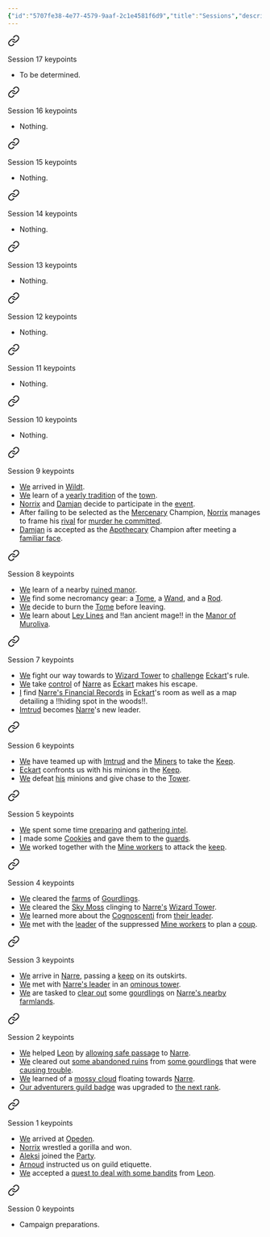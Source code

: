 ```yaml
---
{"id":"5707fe38-4e77-4579-9aaf-2c1e4581f6d9","title":"Sessions","description":"Sessions overview.","publish":true,"date_created":"Wednesday, March 20th 2024, 11:46:51 pm","date_modified":"Friday, April 26th 2024, 11:23:02 pm","editing_lock":true,"live_preview":true,"cssclasses":["mado-heading"],"path":"Tabletop/Campaigns/And A Thousand Years More/Sessions/index.md","permalink":"/tabletop/campaigns/and-a-thousand-years-more/sessions/index/","PassFrontmatter":true}
---
```



<div class="dataview-embed dataview-callout-list"><span><span class="embed-splitter"><a aria-label="Open link" href="/Tabletop/Campaigns/And-A-Thousand-Years-More/Sessions/Session 017#embedmarker" class="markdown-embed-link" ><svg class="svg-icon lucide-link" stroke-linejoin="round" stroke-linecap="round" stroke-width="2" stroke="currentColor" fill="none" viewBox="0 0 24 24" height="24" width="24" xmlns="http://www.w3.org/2000/svg"><path d="M10 13a5 5 0 0 0 7.54.54l3-3a5 5 0 0 0-7.07-7.07l-1.72 1.71"></path><path d="M14 11a5 5 0 0 0-7.54-.54l-3 3a5 5 0 0 0 7.07 7.07l1.71-1.71"></path></svg></a><span alt="Session 017 > embedmarker" src="Session 017#^embedmarker" class="internal-embed markdown-embed inline-embed is-loaded"><div class="markdown-embed-title"></div><div class="markdown-preview-view markdown-rendered show-indentation-guide"><div data-callout-metadata="" data-callout-fold="" data-callout="summary" class="callout node-insert-event" dir="auto"><div class="callout-title" dir="auto"><div class="callout-icon" dir="auto"><svg width="16" height="16"></svg></div><div class="callout-title-inner" dir="auto">Session 17 keypoints</div></div><div class="callout-content" dir="auto">
<ul dir="auto">
<li dir="auto">To be determined.</li>
</ul>
</div></div></div></span></span><span class="embed-splitter"><a aria-label="Open link" href="/Tabletop/Campaigns/And-A-Thousand-Years-More/Sessions/Session 016#embedmarker" class="markdown-embed-link" ><svg class="svg-icon lucide-link" stroke-linejoin="round" stroke-linecap="round" stroke-width="2" stroke="currentColor" fill="none" viewBox="0 0 24 24" height="24" width="24" xmlns="http://www.w3.org/2000/svg"><path d="M10 13a5 5 0 0 0 7.54.54l3-3a5 5 0 0 0-7.07-7.07l-1.72 1.71"></path><path d="M14 11a5 5 0 0 0-7.54-.54l-3 3a5 5 0 0 0 7.07 7.07l1.71-1.71"></path></svg></a><span alt="Session 016 > embedmarker" src="Session 016#^embedmarker" class="internal-embed markdown-embed inline-embed is-loaded"><div class="markdown-embed-title"></div><div class="markdown-preview-view markdown-rendered show-indentation-guide"><div data-callout-metadata="" data-callout-fold="" data-callout="summary" class="callout node-insert-event" dir="auto"><div class="callout-title" dir="auto"><div class="callout-icon" dir="auto"><svg width="16" height="16"></svg></div><div class="callout-title-inner" dir="auto">Session 16 keypoints</div></div><div class="callout-content" dir="auto">
<ul dir="auto">
<li dir="auto">Nothing.</li>
</ul>
</div></div></div></span></span><span class="embed-splitter"><a aria-label="Open link" href="/Tabletop/Campaigns/And-A-Thousand-Years-More/Sessions/Session 015#embedmarker" class="markdown-embed-link" ><svg class="svg-icon lucide-link" stroke-linejoin="round" stroke-linecap="round" stroke-width="2" stroke="currentColor" fill="none" viewBox="0 0 24 24" height="24" width="24" xmlns="http://www.w3.org/2000/svg"><path d="M10 13a5 5 0 0 0 7.54.54l3-3a5 5 0 0 0-7.07-7.07l-1.72 1.71"></path><path d="M14 11a5 5 0 0 0-7.54-.54l-3 3a5 5 0 0 0 7.07 7.07l1.71-1.71"></path></svg></a><span alt="Session 015 > embedmarker" src="Session 015#^embedmarker" class="internal-embed markdown-embed inline-embed is-loaded"><div class="markdown-embed-title"></div><div class="markdown-preview-view markdown-rendered show-indentation-guide"><div data-callout-metadata="" data-callout-fold="" data-callout="summary" class="callout node-insert-event" dir="auto"><div class="callout-title" dir="auto"><div class="callout-icon" dir="auto"><svg width="16" height="16"></svg></div><div class="callout-title-inner" dir="auto">Session 15 keypoints</div></div><div class="callout-content" dir="auto">
<ul dir="auto">
<li dir="auto">Nothing.</li>
</ul>
</div></div></div></span></span><span class="embed-splitter"><a aria-label="Open link" href="/Tabletop/Campaigns/And-A-Thousand-Years-More/Sessions/Session 014#embedmarker" class="markdown-embed-link" ><svg class="svg-icon lucide-link" stroke-linejoin="round" stroke-linecap="round" stroke-width="2" stroke="currentColor" fill="none" viewBox="0 0 24 24" height="24" width="24" xmlns="http://www.w3.org/2000/svg"><path d="M10 13a5 5 0 0 0 7.54.54l3-3a5 5 0 0 0-7.07-7.07l-1.72 1.71"></path><path d="M14 11a5 5 0 0 0-7.54-.54l-3 3a5 5 0 0 0 7.07 7.07l1.71-1.71"></path></svg></a><span alt="Session 014 > embedmarker" src="Session 014#^embedmarker" class="internal-embed markdown-embed inline-embed is-loaded"><div class="markdown-embed-title"></div><div class="markdown-preview-view markdown-rendered show-indentation-guide"><div data-callout-metadata="" data-callout-fold="" data-callout="summary" class="callout node-insert-event" dir="auto"><div class="callout-title" dir="auto"><div class="callout-icon" dir="auto"><svg width="16" height="16"></svg></div><div class="callout-title-inner" dir="auto">Session 14 keypoints</div></div><div class="callout-content" dir="auto">
<ul dir="auto">
<li dir="auto">Nothing.</li>
</ul>
</div></div></div></span></span><span class="embed-splitter"><a aria-label="Open link" href="/Tabletop/Campaigns/And-A-Thousand-Years-More/Sessions/Session 013#embedmarker" class="markdown-embed-link" ><svg class="svg-icon lucide-link" stroke-linejoin="round" stroke-linecap="round" stroke-width="2" stroke="currentColor" fill="none" viewBox="0 0 24 24" height="24" width="24" xmlns="http://www.w3.org/2000/svg"><path d="M10 13a5 5 0 0 0 7.54.54l3-3a5 5 0 0 0-7.07-7.07l-1.72 1.71"></path><path d="M14 11a5 5 0 0 0-7.54-.54l-3 3a5 5 0 0 0 7.07 7.07l1.71-1.71"></path></svg></a><span alt="Session 013 > embedmarker" src="Session 013#^embedmarker" class="internal-embed markdown-embed inline-embed is-loaded"><div class="markdown-embed-title"></div><div class="markdown-preview-view markdown-rendered show-indentation-guide"><div data-callout-metadata="" data-callout-fold="" data-callout="summary" class="callout node-insert-event" dir="auto"><div class="callout-title" dir="auto"><div class="callout-icon" dir="auto"><svg width="16" height="16"></svg></div><div class="callout-title-inner" dir="auto">Session 13 keypoints</div></div><div class="callout-content" dir="auto">
<ul dir="auto">
<li dir="auto">Nothing.</li>
</ul>
</div></div></div></span></span><span class="embed-splitter"><a aria-label="Open link" href="/Tabletop/Campaigns/And-A-Thousand-Years-More/Sessions/Session 012#embedmarker" class="markdown-embed-link" ><svg class="svg-icon lucide-link" stroke-linejoin="round" stroke-linecap="round" stroke-width="2" stroke="currentColor" fill="none" viewBox="0 0 24 24" height="24" width="24" xmlns="http://www.w3.org/2000/svg"><path d="M10 13a5 5 0 0 0 7.54.54l3-3a5 5 0 0 0-7.07-7.07l-1.72 1.71"></path><path d="M14 11a5 5 0 0 0-7.54-.54l-3 3a5 5 0 0 0 7.07 7.07l1.71-1.71"></path></svg></a><span alt="Session 012 > embedmarker" src="Session 012#^embedmarker" class="internal-embed markdown-embed inline-embed is-loaded"><div class="markdown-embed-title"></div><div class="markdown-preview-view markdown-rendered show-indentation-guide"><div data-callout-metadata="" data-callout-fold="" data-callout="summary" class="callout node-insert-event" dir="auto"><div class="callout-title" dir="auto"><div class="callout-icon" dir="auto"><svg width="16" height="16"></svg></div><div class="callout-title-inner" dir="auto">Session 12 keypoints</div></div><div class="callout-content" dir="auto">
<ul dir="auto">
<li dir="auto">Nothing.</li>
</ul>
</div></div></div></span></span><span class="embed-splitter"><a aria-label="Open link" href="/Tabletop/Campaigns/And-A-Thousand-Years-More/Sessions/Session 011#embedmarker" class="markdown-embed-link" ><svg class="svg-icon lucide-link" stroke-linejoin="round" stroke-linecap="round" stroke-width="2" stroke="currentColor" fill="none" viewBox="0 0 24 24" height="24" width="24" xmlns="http://www.w3.org/2000/svg"><path d="M10 13a5 5 0 0 0 7.54.54l3-3a5 5 0 0 0-7.07-7.07l-1.72 1.71"></path><path d="M14 11a5 5 0 0 0-7.54-.54l-3 3a5 5 0 0 0 7.07 7.07l1.71-1.71"></path></svg></a><span alt="Session 011 > embedmarker" src="Session 011#^embedmarker" class="internal-embed markdown-embed inline-embed is-loaded"><div class="markdown-embed-title"></div><div class="markdown-preview-view markdown-rendered show-indentation-guide"><div data-callout-metadata="" data-callout-fold="" data-callout="summary" class="callout node-insert-event" dir="auto"><div class="callout-title" dir="auto"><div class="callout-icon" dir="auto"><svg width="16" height="16"></svg></div><div class="callout-title-inner" dir="auto">Session 11 keypoints</div></div><div class="callout-content" dir="auto">
<ul dir="auto">
<li dir="auto">Nothing.</li>
</ul>
</div></div></div></span></span><span class="embed-splitter"><a aria-label="Open link" href="/Tabletop/Campaigns/And-A-Thousand-Years-More/Sessions/Session 010#embedmarker" class="markdown-embed-link" ><svg class="svg-icon lucide-link" stroke-linejoin="round" stroke-linecap="round" stroke-width="2" stroke="currentColor" fill="none" viewBox="0 0 24 24" height="24" width="24" xmlns="http://www.w3.org/2000/svg"><path d="M10 13a5 5 0 0 0 7.54.54l3-3a5 5 0 0 0-7.07-7.07l-1.72 1.71"></path><path d="M14 11a5 5 0 0 0-7.54-.54l-3 3a5 5 0 0 0 7.07 7.07l1.71-1.71"></path></svg></a><span alt="Session 010 > embedmarker" src="Session 010#^embedmarker" class="internal-embed markdown-embed inline-embed is-loaded"><div class="markdown-embed-title"></div><div class="markdown-preview-view markdown-rendered show-indentation-guide"><div data-callout-metadata="" data-callout-fold="" data-callout="summary" class="callout node-insert-event" dir="auto"><div class="callout-title" dir="auto"><div class="callout-icon" dir="auto"><svg width="16" height="16"></svg></div><div class="callout-title-inner" dir="auto">Session 10 keypoints</div></div><div class="callout-content" dir="auto">
<ul dir="auto">
<li dir="auto">Nothing.</li>
</ul>
</div></div></div></span></span><span class="embed-splitter"><a aria-label="Open link" href="/Tabletop/Campaigns/And-A-Thousand-Years-More/Sessions/Session 009#embedmarker" class="markdown-embed-link" ><svg class="svg-icon lucide-link" stroke-linejoin="round" stroke-linecap="round" stroke-width="2" stroke="currentColor" fill="none" viewBox="0 0 24 24" height="24" width="24" xmlns="http://www.w3.org/2000/svg"><path d="M10 13a5 5 0 0 0 7.54.54l3-3a5 5 0 0 0-7.07-7.07l-1.72 1.71"></path><path d="M14 11a5 5 0 0 0-7.54-.54l-3 3a5 5 0 0 0 7.07 7.07l1.71-1.71"></path></svg></a><span alt="Session 009 > embedmarker" src="Session 009#^embedmarker" class="internal-embed markdown-embed inline-embed is-loaded"><div class="markdown-embed-title"></div><div class="markdown-preview-view markdown-rendered show-indentation-guide"><div data-callout-metadata="" data-callout-fold="" data-callout="summary" class="callout node-insert-event" dir="auto"><div class="callout-title" dir="auto"><div class="callout-icon" dir="auto"><svg width="16" height="16"></svg></div><div class="callout-title-inner" dir="auto">Session 9 keypoints</div></div><div class="callout-content" dir="auto">
<ul dir="auto">
<li dir="auto"><a data-tooltip-position="top" aria-label="Tabletop/Campaigns/And A Thousand Years More/Faction/Misc/Party" data-href="Tabletop/Campaigns/And A Thousand Years More/Faction/Misc/Party" href="Tabletop/Campaigns/And A Thousand Years More/Faction/Misc/Party" class="internal-link" >We</a> arrived in <a data-tooltip-position="top" aria-label="Tabletop/Campaigns/And A Thousand Years More/Location/Towns and Cities/Wildt" data-href="Tabletop/Campaigns/And A Thousand Years More/Location/Towns and Cities/Wildt" href="Tabletop/Campaigns/And A Thousand Years More/Location/Towns and Cities/Wildt" class="internal-link" >Wildt</a>.</li>
<li dir="auto"><a data-tooltip-position="top" aria-label="Tabletop/Campaigns/And A Thousand Years More/Faction/Misc/Party" data-href="Tabletop/Campaigns/And A Thousand Years More/Faction/Misc/Party" href="Tabletop/Campaigns/And A Thousand Years More/Faction/Misc/Party" class="internal-link" >We</a> learn of a <a data-tooltip-position="top" aria-label="Tabletop/Campaigns/And A Thousand Years More/Location/Towns and Cities/Wildt/Wildt's Fair" data-href="Tabletop/Campaigns/And A Thousand Years More/Location/Towns and Cities/Wildt/Wildt's Fair" href="Tabletop/Campaigns/And A Thousand Years More/Location/Towns and Cities/Wildt/Wildt's Fair" class="internal-link" >yearly tradition</a> of the <a data-tooltip-position="top" aria-label="Tabletop/Campaigns/And A Thousand Years More/Location/Towns and Cities/Wildt" data-href="Tabletop/Campaigns/And A Thousand Years More/Location/Towns and Cities/Wildt" href="Tabletop/Campaigns/And A Thousand Years More/Location/Towns and Cities/Wildt" class="internal-link" >town</a>.</li>
<li dir="auto"><a data-tooltip-position="top" aria-label="Tabletop/Campaigns/And A Thousand Years More/Characters/Party/Norrix" data-href="Tabletop/Campaigns/And A Thousand Years More/Characters/Party/Norrix" href="Tabletop/Campaigns/And A Thousand Years More/Characters/Party/Norrix" class="internal-link" >Norrix</a> and <a data-tooltip-position="top" aria-label="Tabletop/Campaigns/And A Thousand Years More/Characters/Party/Damjan" data-href="Tabletop/Campaigns/And A Thousand Years More/Characters/Party/Damjan" href="Tabletop/Campaigns/And A Thousand Years More/Characters/Party/Damjan" class="internal-link" >Damjan</a> decide to participate in the <a data-tooltip-position="top" aria-label="Tabletop/Campaigns/And A Thousand Years More/Location/Towns and Cities/Wildt/Wildt's Fair" data-href="Tabletop/Campaigns/And A Thousand Years More/Location/Towns and Cities/Wildt/Wildt's Fair" href="Tabletop/Campaigns/And A Thousand Years More/Location/Towns and Cities/Wildt/Wildt's Fair" class="internal-link" >event</a>.</li>
<li dir="auto">After failing to be selected as the <a data-tooltip-position="top" aria-label="Tabletop/Campaigns/And A Thousand Years More/Faction/Wildt/Wildt Mercenary Guild" data-href="Tabletop/Campaigns/And A Thousand Years More/Faction/Wildt/Wildt Mercenary Guild" href="Tabletop/Campaigns/And A Thousand Years More/Faction/Wildt/Wildt Mercenary Guild" class="internal-link" >Mercenary</a> Champion, <a data-tooltip-position="top" aria-label="Tabletop/Campaigns/And A Thousand Years More/Characters/Party/Norrix" data-href="Tabletop/Campaigns/And A Thousand Years More/Characters/Party/Norrix" href="Tabletop/Campaigns/And A Thousand Years More/Characters/Party/Norrix" class="internal-link" >Norrix</a> manages to frame his <a data-tooltip-position="top" aria-label="Tabletop/Campaigns/And A Thousand Years More/Characters/Enemies/Anton" data-href="Tabletop/Campaigns/And A Thousand Years More/Characters/Enemies/Anton" href="Tabletop/Campaigns/And A Thousand Years More/Characters/Enemies/Anton" class="internal-link" >rival</a> for <a data-tooltip-position="top" aria-label="Tabletop/Campaigns/And A Thousand Years More/Characters/Enemies/Ulvar" data-href="Tabletop/Campaigns/And A Thousand Years More/Characters/Enemies/Ulvar" href="Tabletop/Campaigns/And A Thousand Years More/Characters/Enemies/Ulvar" class="internal-link" >murder he committed</a>.</li>
<li dir="auto"><a data-tooltip-position="top" aria-label="Tabletop/Campaigns/And A Thousand Years More/Characters/Party/Damjan" data-href="Tabletop/Campaigns/And A Thousand Years More/Characters/Party/Damjan" href="Tabletop/Campaigns/And A Thousand Years More/Characters/Party/Damjan" class="internal-link" >Damjan</a> is accepted as the <a data-tooltip-position="top" aria-label="Tabletop/Campaigns/And A Thousand Years More/Faction/Wildt/Wildt Apothecary Guild" data-href="Tabletop/Campaigns/And A Thousand Years More/Faction/Wildt/Wildt Apothecary Guild" href="Tabletop/Campaigns/And A Thousand Years More/Faction/Wildt/Wildt Apothecary Guild" class="internal-link" >Apothecary</a> Champion after meeting a <a data-tooltip-position="top" aria-label="Tabletop/Campaigns/And A Thousand Years More/Characters/Neutral/Sir Andre" data-href="Tabletop/Campaigns/And A Thousand Years More/Characters/Neutral/Sir Andre" href="Tabletop/Campaigns/And A Thousand Years More/Characters/Neutral/Sir Andre" class="internal-link" >familiar face</a>.</li>
</ul>
</div></div></div></span></span><span class="embed-splitter"><a aria-label="Open link" href="/Tabletop/Campaigns/And-A-Thousand-Years-More/Sessions/Session 008#embedmarker" class="markdown-embed-link" ><svg class="svg-icon lucide-link" stroke-linejoin="round" stroke-linecap="round" stroke-width="2" stroke="currentColor" fill="none" viewBox="0 0 24 24" height="24" width="24" xmlns="http://www.w3.org/2000/svg"><path d="M10 13a5 5 0 0 0 7.54.54l3-3a5 5 0 0 0-7.07-7.07l-1.72 1.71"></path><path d="M14 11a5 5 0 0 0-7.54-.54l-3 3a5 5 0 0 0 7.07 7.07l1.71-1.71"></path></svg></a><span alt="Session 008 > embedmarker" src="Session 008#^embedmarker" class="internal-embed markdown-embed inline-embed is-loaded"><div class="markdown-embed-title"></div><div class="markdown-preview-view markdown-rendered show-indentation-guide"><div data-callout-metadata="" data-callout-fold="" data-callout="summary" class="callout node-insert-event" dir="auto"><div class="callout-title" dir="auto"><div class="callout-icon" dir="auto"><svg width="16" height="16"></svg></div><div class="callout-title-inner" dir="auto">Session 8 keypoints</div></div><div class="callout-content" dir="auto">
<ul dir="auto">
<li dir="auto"><a data-tooltip-position="top" aria-label="Tabletop/Campaigns/And A Thousand Years More/Faction/Misc/Party" data-href="Tabletop/Campaigns/And A Thousand Years More/Faction/Misc/Party" href="Tabletop/Campaigns/And A Thousand Years More/Faction/Misc/Party" class="internal-link" >We</a> learn of a nearby <a data-tooltip-position="top" aria-label="Tabletop/Campaigns/And A Thousand Years More/Location/Towns and Cities/Wildt/Manor of Muroliva" data-href="Tabletop/Campaigns/And A Thousand Years More/Location/Towns and Cities/Wildt/Manor of Muroliva" href="Tabletop/Campaigns/And A Thousand Years More/Location/Towns and Cities/Wildt/Manor of Muroliva" class="internal-link" >ruined manor</a>.</li>
<li dir="auto"><a data-tooltip-position="top" aria-label="Tabletop/Campaigns/And A Thousand Years More/Faction/Misc/Party" data-href="Tabletop/Campaigns/And A Thousand Years More/Faction/Misc/Party" href="Tabletop/Campaigns/And A Thousand Years More/Faction/Misc/Party" class="internal-link" >We</a> find some necromancy gear: a <a data-tooltip-position="top" aria-label="Tabletop/Campaigns/And A Thousand Years More/Inventory/Misc/Black Leather Tome" data-href="Tabletop/Campaigns/And A Thousand Years More/Inventory/Misc/Black Leather Tome" href="Tabletop/Campaigns/And A Thousand Years More/Inventory/Misc/Black Leather Tome" class="internal-link" >Tome</a>, a <a data-tooltip-position="top" aria-label="Tabletop/Campaigns/And A Thousand Years More/Inventory/Equipment/Darkwood Wand" data-href="Tabletop/Campaigns/And A Thousand Years More/Inventory/Equipment/Darkwood Wand" href="Tabletop/Campaigns/And A Thousand Years More/Inventory/Equipment/Darkwood Wand" class="internal-link" >Wand</a>, and a <a data-tooltip-position="top" aria-label="Tabletop/Campaigns/And A Thousand Years More/Inventory/Equipment/Tomb Tree Rod" data-href="Tabletop/Campaigns/And A Thousand Years More/Inventory/Equipment/Tomb Tree Rod" href="Tabletop/Campaigns/And A Thousand Years More/Inventory/Equipment/Tomb Tree Rod" class="internal-link" >Rod</a>.</li>
<li dir="auto"><a data-tooltip-position="top" aria-label="Tabletop/Campaigns/And A Thousand Years More/Faction/Misc/Party" data-href="Tabletop/Campaigns/And A Thousand Years More/Faction/Misc/Party" href="Tabletop/Campaigns/And A Thousand Years More/Faction/Misc/Party" class="internal-link" >We</a> decide to burn the <a data-tooltip-position="top" aria-label="Tabletop/Campaigns/And A Thousand Years More/Inventory/Misc/Black Leather Tome" data-href="Tabletop/Campaigns/And A Thousand Years More/Inventory/Misc/Black Leather Tome" href="Tabletop/Campaigns/And A Thousand Years More/Inventory/Misc/Black Leather Tome" class="internal-link" >Tome</a> before leaving.</li>
<li dir="auto"><a data-tooltip-position="top" aria-label="Tabletop/Campaigns/And A Thousand Years More/Faction/Misc/Party" data-href="Tabletop/Campaigns/And A Thousand Years More/Faction/Misc/Party" href="Tabletop/Campaigns/And A Thousand Years More/Faction/Misc/Party" class="internal-link" >We</a> learn about <a data-tooltip-position="top" aria-label="Tabletop/Campaigns/And A Thousand Years More/Inventory/Notes/Ley Lines" data-href="Tabletop/Campaigns/And A Thousand Years More/Inventory/Notes/Ley Lines" href="Tabletop/Campaigns/And A Thousand Years More/Inventory/Notes/Ley Lines" class="internal-link" >Ley Lines</a> and !!an ancient mage!! in the <a data-tooltip-position="top" aria-label="Tabletop/Campaigns/And A Thousand Years More/Location/Towns and Cities/Wildt/Manor of Muroliva" data-href="Tabletop/Campaigns/And A Thousand Years More/Location/Towns and Cities/Wildt/Manor of Muroliva" href="Tabletop/Campaigns/And A Thousand Years More/Location/Towns and Cities/Wildt/Manor of Muroliva" class="internal-link" >Manor of Muroliva</a>.</li>
</ul>
</div></div></div></span></span><span class="embed-splitter"><a aria-label="Open link" href="/Tabletop/Campaigns/And-A-Thousand-Years-More/Sessions/Session 007#embedmarker" class="markdown-embed-link" ><svg class="svg-icon lucide-link" stroke-linejoin="round" stroke-linecap="round" stroke-width="2" stroke="currentColor" fill="none" viewBox="0 0 24 24" height="24" width="24" xmlns="http://www.w3.org/2000/svg"><path d="M10 13a5 5 0 0 0 7.54.54l3-3a5 5 0 0 0-7.07-7.07l-1.72 1.71"></path><path d="M14 11a5 5 0 0 0-7.54-.54l-3 3a5 5 0 0 0 7.07 7.07l1.71-1.71"></path></svg></a><span alt="Session 007 > embedmarker" src="Session 007#^embedmarker" class="internal-embed markdown-embed inline-embed is-loaded"><div class="markdown-embed-title"></div><div class="markdown-preview-view markdown-rendered show-indentation-guide"><div data-callout-metadata="" data-callout-fold="" data-callout="summary" class="callout node-insert-event" dir="auto"><div class="callout-title" dir="auto"><div class="callout-icon" dir="auto"><svg width="16" height="16"></svg></div><div class="callout-title-inner" dir="auto">Session 7 keypoints</div></div><div class="callout-content" dir="auto">
<ul dir="auto">
<li dir="auto"><a data-tooltip-position="top" aria-label="Tabletop/Campaigns/And A Thousand Years More/Faction/Misc/Party" data-href="Tabletop/Campaigns/And A Thousand Years More/Faction/Misc/Party" href="Tabletop/Campaigns/And A Thousand Years More/Faction/Misc/Party" class="internal-link" >We</a> fight our way towards to <a data-tooltip-position="top" aria-label="Tabletop/Campaigns/And A Thousand Years More/Location/Towns and Cities/Narre/Wizard Tower" data-href="Tabletop/Campaigns/And A Thousand Years More/Location/Towns and Cities/Narre/Wizard Tower" href="Tabletop/Campaigns/And A Thousand Years More/Location/Towns and Cities/Narre/Wizard Tower" class="internal-link" >Wizard Tower</a> to <a data-tooltip-position="top" aria-label="Tabletop/Campaigns/And A Thousand Years More/Quests/Completed/Free Narre" data-href="Tabletop/Campaigns/And A Thousand Years More/Quests/Completed/Free Narre" href="Tabletop/Campaigns/And A Thousand Years More/Quests/Completed/Free Narre" class="internal-link" >challenge</a> <a data-tooltip-position="top" aria-label="Tabletop/Campaigns/And A Thousand Years More/Characters/Enemies/Eckart" data-href="Tabletop/Campaigns/And A Thousand Years More/Characters/Enemies/Eckart" href="Tabletop/Campaigns/And A Thousand Years More/Characters/Enemies/Eckart" class="internal-link" >Eckart</a>'s rule.</li>
<li dir="auto"><a data-tooltip-position="top" aria-label="Tabletop/Campaigns/And A Thousand Years More/Faction/Misc/Party" data-href="Tabletop/Campaigns/And A Thousand Years More/Faction/Misc/Party" href="Tabletop/Campaigns/And A Thousand Years More/Faction/Misc/Party" class="internal-link" >We</a> take <a data-tooltip-position="top" aria-label="Tabletop/Campaigns/And A Thousand Years More/Quests/Completed/Free Narre" data-href="Tabletop/Campaigns/And A Thousand Years More/Quests/Completed/Free Narre" href="Tabletop/Campaigns/And A Thousand Years More/Quests/Completed/Free Narre" class="internal-link" >control</a> of <a data-tooltip-position="top" aria-label="Tabletop/Campaigns/And A Thousand Years More/Location/Towns and Cities/Narre" data-href="Tabletop/Campaigns/And A Thousand Years More/Location/Towns and Cities/Narre" href="Tabletop/Campaigns/And A Thousand Years More/Location/Towns and Cities/Narre" class="internal-link" >Narre</a> as <a data-tooltip-position="top" aria-label="Tabletop/Campaigns/And A Thousand Years More/Characters/Enemies/Eckart" data-href="Tabletop/Campaigns/And A Thousand Years More/Characters/Enemies/Eckart" href="Tabletop/Campaigns/And A Thousand Years More/Characters/Enemies/Eckart" class="internal-link" >Eckart</a> makes his escape.</li>
<li dir="auto"><a data-tooltip-position="top" aria-label="Tabletop/Campaigns/And A Thousand Years More/Characters/Party/Lux" data-href="Tabletop/Campaigns/And A Thousand Years More/Characters/Party/Lux" href="Tabletop/Campaigns/And A Thousand Years More/Characters/Party/Lux" class="internal-link" >I</a> find <a data-tooltip-position="top" aria-label="Tabletop/Campaigns/And A Thousand Years More/Inventory/Quest/Financial Records of Narre" data-href="Tabletop/Campaigns/And A Thousand Years More/Inventory/Quest/Financial Records of Narre" href="Tabletop/Campaigns/And A Thousand Years More/Inventory/Quest/Financial Records of Narre" class="internal-link" >Narre's Financial Records</a> in <a data-tooltip-position="top" aria-label="Tabletop/Campaigns/And A Thousand Years More/Characters/Enemies/Eckart" data-href="Tabletop/Campaigns/And A Thousand Years More/Characters/Enemies/Eckart" href="Tabletop/Campaigns/And A Thousand Years More/Characters/Enemies/Eckart" class="internal-link" >Eckart</a>'s room as well as a map detailing a !!hiding spot in the woods!!.</li>
<li dir="auto"><a data-tooltip-position="top" aria-label="Tabletop/Campaigns/And A Thousand Years More/Characters/Allies/Imtrud" data-href="Tabletop/Campaigns/And A Thousand Years More/Characters/Allies/Imtrud" href="Tabletop/Campaigns/And A Thousand Years More/Characters/Allies/Imtrud" class="internal-link" >Imtrud</a> becomes <a data-tooltip-position="top" aria-label="Tabletop/Campaigns/And A Thousand Years More/Location/Towns and Cities/Narre" data-href="Tabletop/Campaigns/And A Thousand Years More/Location/Towns and Cities/Narre" href="Tabletop/Campaigns/And A Thousand Years More/Location/Towns and Cities/Narre" class="internal-link" >Narre</a>'s new leader.</li>
</ul>
</div></div></div></span></span><span class="embed-splitter"><a aria-label="Open link" href="/Tabletop/Campaigns/And-A-Thousand-Years-More/Sessions/Session 006#embedmarker" class="markdown-embed-link" ><svg class="svg-icon lucide-link" stroke-linejoin="round" stroke-linecap="round" stroke-width="2" stroke="currentColor" fill="none" viewBox="0 0 24 24" height="24" width="24" xmlns="http://www.w3.org/2000/svg"><path d="M10 13a5 5 0 0 0 7.54.54l3-3a5 5 0 0 0-7.07-7.07l-1.72 1.71"></path><path d="M14 11a5 5 0 0 0-7.54-.54l-3 3a5 5 0 0 0 7.07 7.07l1.71-1.71"></path></svg></a><span alt="Session 006 > embedmarker" src="Session 006#^embedmarker" class="internal-embed markdown-embed inline-embed is-loaded"><div class="markdown-embed-title"></div><div class="markdown-preview-view markdown-rendered show-indentation-guide"><div data-callout-metadata="" data-callout-fold="" data-callout="summary" class="callout node-insert-event" dir="auto"><div class="callout-title" dir="auto"><div class="callout-icon" dir="auto"><svg width="16" height="16"></svg></div><div class="callout-title-inner" dir="auto">Session 6 keypoints</div></div><div class="callout-content" dir="auto">
<ul dir="auto">
<li dir="auto"><a data-tooltip-position="top" aria-label="Tabletop/Campaigns/And A Thousand Years More/Faction/Misc/Party" data-href="Tabletop/Campaigns/And A Thousand Years More/Faction/Misc/Party" href="Tabletop/Campaigns/And A Thousand Years More/Faction/Misc/Party" class="internal-link" >We</a> have teamed up with <a data-tooltip-position="top" aria-label="Tabletop/Campaigns/And A Thousand Years More/Characters/Allies/Imtrud" data-href="Tabletop/Campaigns/And A Thousand Years More/Characters/Allies/Imtrud" href="Tabletop/Campaigns/And A Thousand Years More/Characters/Allies/Imtrud" class="internal-link" >Imtrud</a> and the <a data-tooltip-position="top" aria-label="Tabletop/Campaigns/And A Thousand Years More/Faction/Narre/Miners of Narre" data-href="Tabletop/Campaigns/And A Thousand Years More/Faction/Narre/Miners of Narre" href="Tabletop/Campaigns/And A Thousand Years More/Faction/Narre/Miners of Narre" class="internal-link" >Miners</a> to take the <a data-tooltip-position="top" aria-label="Tabletop/Campaigns/And A Thousand Years More/Location/Towns and Cities/Narre/Narre's Keep" data-href="Tabletop/Campaigns/And A Thousand Years More/Location/Towns and Cities/Narre/Narre's Keep" href="Tabletop/Campaigns/And A Thousand Years More/Location/Towns and Cities/Narre/Narre's Keep" class="internal-link" >Keep</a>.</li>
<li dir="auto"><a data-tooltip-position="top" aria-label="Tabletop/Campaigns/And A Thousand Years More/Characters/Enemies/Eckart" data-href="Tabletop/Campaigns/And A Thousand Years More/Characters/Enemies/Eckart" href="Tabletop/Campaigns/And A Thousand Years More/Characters/Enemies/Eckart" class="internal-link" >Eckart</a> confronts us with his minions in the <a data-tooltip-position="top" aria-label="Tabletop/Campaigns/And A Thousand Years More/Location/Towns and Cities/Narre/Narre's Keep" data-href="Tabletop/Campaigns/And A Thousand Years More/Location/Towns and Cities/Narre/Narre's Keep" href="Tabletop/Campaigns/And A Thousand Years More/Location/Towns and Cities/Narre/Narre's Keep" class="internal-link" >Keep</a>.</li>
<li dir="auto"><a data-tooltip-position="top" aria-label="Tabletop/Campaigns/And A Thousand Years More/Faction/Misc/Party" data-href="Tabletop/Campaigns/And A Thousand Years More/Faction/Misc/Party" href="Tabletop/Campaigns/And A Thousand Years More/Faction/Misc/Party" class="internal-link" >We</a> defeat <a data-tooltip-position="top" aria-label="Tabletop/Campaigns/And A Thousand Years More/Characters/Enemies/Eckart" data-href="Tabletop/Campaigns/And A Thousand Years More/Characters/Enemies/Eckart" href="Tabletop/Campaigns/And A Thousand Years More/Characters/Enemies/Eckart" class="internal-link" >his</a> minions and give chase to the <a data-tooltip-position="top" aria-label="Tabletop/Campaigns/And A Thousand Years More/Location/Towns and Cities/Narre/Wizard Tower" data-href="Tabletop/Campaigns/And A Thousand Years More/Location/Towns and Cities/Narre/Wizard Tower" href="Tabletop/Campaigns/And A Thousand Years More/Location/Towns and Cities/Narre/Wizard Tower" class="internal-link" >Tower</a>.</li>
</ul>
</div></div></div></span></span><span class="embed-splitter"><a aria-label="Open link" href="/Tabletop/Campaigns/And-A-Thousand-Years-More/Sessions/Session 005#embedmarker" class="markdown-embed-link" ><svg class="svg-icon lucide-link" stroke-linejoin="round" stroke-linecap="round" stroke-width="2" stroke="currentColor" fill="none" viewBox="0 0 24 24" height="24" width="24" xmlns="http://www.w3.org/2000/svg"><path d="M10 13a5 5 0 0 0 7.54.54l3-3a5 5 0 0 0-7.07-7.07l-1.72 1.71"></path><path d="M14 11a5 5 0 0 0-7.54-.54l-3 3a5 5 0 0 0 7.07 7.07l1.71-1.71"></path></svg></a><span alt="Session 005 > embedmarker" src="Session 005#^embedmarker" class="internal-embed markdown-embed inline-embed is-loaded"><div class="markdown-embed-title"></div><div class="markdown-preview-view markdown-rendered show-indentation-guide"><div data-callout-metadata="" data-callout-fold="" data-callout="summary" class="callout node-insert-event" dir="auto"><div class="callout-title" dir="auto"><div class="callout-icon" dir="auto"><svg width="16" height="16"></svg></div><div class="callout-title-inner" dir="auto">Session 5 keypoints</div></div><div class="callout-content" dir="auto">
<ul dir="auto">
<li dir="auto"><a data-tooltip-position="top" aria-label="Tabletop/Campaigns/And A Thousand Years More/Faction/Misc/Party" data-href="Tabletop/Campaigns/And A Thousand Years More/Faction/Misc/Party" href="Tabletop/Campaigns/And A Thousand Years More/Faction/Misc/Party" class="internal-link" >We</a> spent some time <a data-tooltip-position="top" aria-label="Tabletop/Campaigns/And A Thousand Years More/Quests/Completed/Free Narre" data-href="Tabletop/Campaigns/And A Thousand Years More/Quests/Completed/Free Narre" href="Tabletop/Campaigns/And A Thousand Years More/Quests/Completed/Free Narre" class="internal-link" >preparing</a> and <a data-tooltip-position="top" aria-label="Tabletop/Campaigns/And A Thousand Years More/Location/Towns and Cities/Narre/Narre's Keep" data-href="Tabletop/Campaigns/And A Thousand Years More/Location/Towns and Cities/Narre/Narre's Keep" href="Tabletop/Campaigns/And A Thousand Years More/Location/Towns and Cities/Narre/Narre's Keep" class="internal-link" >gathering intel</a>.</li>
<li dir="auto"><a data-tooltip-position="top" aria-label="Tabletop/Campaigns/And A Thousand Years More/Characters/Party/Lux" data-href="Tabletop/Campaigns/And A Thousand Years More/Characters/Party/Lux" href="Tabletop/Campaigns/And A Thousand Years More/Characters/Party/Lux" class="internal-link" >I</a> made some <a data-tooltip-position="top" aria-label="Tabletop/Campaigns/And A Thousand Years More/Inventory/Consumable/Grandma's Cookies" data-href="Tabletop/Campaigns/And A Thousand Years More/Inventory/Consumable/Grandma's Cookies" href="Tabletop/Campaigns/And A Thousand Years More/Inventory/Consumable/Grandma's Cookies" class="internal-link" >Cookies</a> and gave them to the <a data-tooltip-position="top" aria-label="Tabletop/Campaigns/And A Thousand Years More/Faction/Narre/Keep Guards of Narre" data-href="Tabletop/Campaigns/And A Thousand Years More/Faction/Narre/Keep Guards of Narre" href="Tabletop/Campaigns/And A Thousand Years More/Faction/Narre/Keep Guards of Narre" class="internal-link" >guards</a>.</li>
<li dir="auto"><a data-tooltip-position="top" aria-label="Tabletop/Campaigns/And A Thousand Years More/Faction/Misc/Party" data-href="Tabletop/Campaigns/And A Thousand Years More/Faction/Misc/Party" href="Tabletop/Campaigns/And A Thousand Years More/Faction/Misc/Party" class="internal-link" >We</a> worked together with the <a data-tooltip-position="top" aria-label="Tabletop/Campaigns/And A Thousand Years More/Faction/Narre/Miners of Narre" data-href="Tabletop/Campaigns/And A Thousand Years More/Faction/Narre/Miners of Narre" href="Tabletop/Campaigns/And A Thousand Years More/Faction/Narre/Miners of Narre" class="internal-link" >Mine workers</a> to attack the <a data-tooltip-position="top" aria-label="Tabletop/Campaigns/And A Thousand Years More/Location/Towns and Cities/Narre/Narre's Keep" data-href="Tabletop/Campaigns/And A Thousand Years More/Location/Towns and Cities/Narre/Narre's Keep" href="Tabletop/Campaigns/And A Thousand Years More/Location/Towns and Cities/Narre/Narre's Keep" class="internal-link" >keep</a>.</li>
</ul>
</div></div></div></span></span><span class="embed-splitter"><a aria-label="Open link" href="/Tabletop/Campaigns/And-A-Thousand-Years-More/Sessions/Session 004#embedmarker" class="markdown-embed-link" ><svg class="svg-icon lucide-link" stroke-linejoin="round" stroke-linecap="round" stroke-width="2" stroke="currentColor" fill="none" viewBox="0 0 24 24" height="24" width="24" xmlns="http://www.w3.org/2000/svg"><path d="M10 13a5 5 0 0 0 7.54.54l3-3a5 5 0 0 0-7.07-7.07l-1.72 1.71"></path><path d="M14 11a5 5 0 0 0-7.54-.54l-3 3a5 5 0 0 0 7.07 7.07l1.71-1.71"></path></svg></a><span alt="Session 004 > embedmarker" src="Session 004#^embedmarker" class="internal-embed markdown-embed inline-embed is-loaded"><div class="markdown-embed-title"></div><div class="markdown-preview-view markdown-rendered show-indentation-guide"><div data-callout-metadata="" data-callout-fold="" data-callout="summary" class="callout node-insert-event" dir="auto"><div class="callout-title" dir="auto"><div class="callout-icon" dir="auto"><svg width="16" height="16"></svg></div><div class="callout-title-inner" dir="auto">Session 4 keypoints</div></div><div class="callout-content" dir="auto">
<ul dir="auto">
<li dir="auto"><a data-tooltip-position="top" aria-label="Tabletop/Campaigns/And A Thousand Years More/Faction/Misc/Party" data-href="Tabletop/Campaigns/And A Thousand Years More/Faction/Misc/Party" href="Tabletop/Campaigns/And A Thousand Years More/Faction/Misc/Party" class="internal-link" >We</a> cleared the <a data-tooltip-position="top" aria-label="Tabletop/Campaigns/And A Thousand Years More/Location/Towns and Cities/Narre/Narre's Farmfields" data-href="Tabletop/Campaigns/And A Thousand Years More/Location/Towns and Cities/Narre/Narre's Farmfields" href="Tabletop/Campaigns/And A Thousand Years More/Location/Towns and Cities/Narre/Narre's Farmfields" class="internal-link" >farms</a> of <a data-tooltip-position="top" aria-label="Tabletop/Campaigns/And A Thousand Years More/Quests/Completed/Defeat the Gourdlings" data-href="Tabletop/Campaigns/And A Thousand Years More/Quests/Completed/Defeat the Gourdlings" href="Tabletop/Campaigns/And A Thousand Years More/Quests/Completed/Defeat the Gourdlings" class="internal-link" >Gourdlings</a>.</li>
<li dir="auto"><a data-tooltip-position="top" aria-label="Tabletop/Campaigns/And A Thousand Years More/Faction/Misc/Party" data-href="Tabletop/Campaigns/And A Thousand Years More/Faction/Misc/Party" href="Tabletop/Campaigns/And A Thousand Years More/Faction/Misc/Party" class="internal-link" >We</a> cleared the <a data-tooltip-position="top" aria-label="Tabletop/Campaigns/And A Thousand Years More/Quests/Completed/Clear the Sky Moss" data-href="Tabletop/Campaigns/And A Thousand Years More/Quests/Completed/Clear the Sky Moss" href="Tabletop/Campaigns/And A Thousand Years More/Quests/Completed/Clear the Sky Moss" class="internal-link" >Sky Moss</a> clinging to <a data-tooltip-position="top" aria-label="Tabletop/Campaigns/And A Thousand Years More/Location/Towns and Cities/Narre" data-href="Tabletop/Campaigns/And A Thousand Years More/Location/Towns and Cities/Narre" href="Tabletop/Campaigns/And A Thousand Years More/Location/Towns and Cities/Narre" class="internal-link" >Narre's</a> <a data-tooltip-position="top" aria-label="Tabletop/Campaigns/And A Thousand Years More/Location/Towns and Cities/Narre/Wizard Tower" data-href="Tabletop/Campaigns/And A Thousand Years More/Location/Towns and Cities/Narre/Wizard Tower" href="Tabletop/Campaigns/And A Thousand Years More/Location/Towns and Cities/Narre/Wizard Tower" class="internal-link" >Wizard Tower</a>.</li>
<li dir="auto"><a data-tooltip-position="top" aria-label="Tabletop/Campaigns/And A Thousand Years More/Faction/Misc/Party" data-href="Tabletop/Campaigns/And A Thousand Years More/Faction/Misc/Party" href="Tabletop/Campaigns/And A Thousand Years More/Faction/Misc/Party" class="internal-link" >We</a> learned more about the <a data-tooltip-position="top" aria-label="Tabletop/Campaigns/And A Thousand Years More/Faction/Narre/Mages of Narre" data-href="Tabletop/Campaigns/And A Thousand Years More/Faction/Narre/Mages of Narre" href="Tabletop/Campaigns/And A Thousand Years More/Faction/Narre/Mages of Narre" class="internal-link" >Cognoscenti</a> from <a data-tooltip-position="top" aria-label="Tabletop/Campaigns/And A Thousand Years More/Characters/Enemies/Eckart" data-href="Tabletop/Campaigns/And A Thousand Years More/Characters/Enemies/Eckart" href="Tabletop/Campaigns/And A Thousand Years More/Characters/Enemies/Eckart" class="internal-link" >their leader</a>.</li>
<li dir="auto"><a data-tooltip-position="top" aria-label="Tabletop/Campaigns/And A Thousand Years More/Faction/Misc/Party" data-href="Tabletop/Campaigns/And A Thousand Years More/Faction/Misc/Party" href="Tabletop/Campaigns/And A Thousand Years More/Faction/Misc/Party" class="internal-link" >We</a> met with the <a data-tooltip-position="top" aria-label="Tabletop/Campaigns/And A Thousand Years More/Characters/Allies/Imtrud" data-href="Tabletop/Campaigns/And A Thousand Years More/Characters/Allies/Imtrud" href="Tabletop/Campaigns/And A Thousand Years More/Characters/Allies/Imtrud" class="internal-link" >leader</a> of the suppressed <a data-tooltip-position="top" aria-label="Tabletop/Campaigns/And A Thousand Years More/Faction/Narre/Miners of Narre" data-href="Tabletop/Campaigns/And A Thousand Years More/Faction/Narre/Miners of Narre" href="Tabletop/Campaigns/And A Thousand Years More/Faction/Narre/Miners of Narre" class="internal-link" >Mine workers</a> to plan a <a data-tooltip-position="top" aria-label="Tabletop/Campaigns/And A Thousand Years More/Quests/Completed/Free Narre" data-href="Tabletop/Campaigns/And A Thousand Years More/Quests/Completed/Free Narre" href="Tabletop/Campaigns/And A Thousand Years More/Quests/Completed/Free Narre" class="internal-link" >coup</a>.</li>
</ul>
</div></div></div></span></span><span class="embed-splitter"><a aria-label="Open link" href="/Tabletop/Campaigns/And-A-Thousand-Years-More/Sessions/Session 003#embedmarker" class="markdown-embed-link" ><svg class="svg-icon lucide-link" stroke-linejoin="round" stroke-linecap="round" stroke-width="2" stroke="currentColor" fill="none" viewBox="0 0 24 24" height="24" width="24" xmlns="http://www.w3.org/2000/svg"><path d="M10 13a5 5 0 0 0 7.54.54l3-3a5 5 0 0 0-7.07-7.07l-1.72 1.71"></path><path d="M14 11a5 5 0 0 0-7.54-.54l-3 3a5 5 0 0 0 7.07 7.07l1.71-1.71"></path></svg></a><span alt="Session 003 > embedmarker" src="Session 003#^embedmarker" class="internal-embed markdown-embed inline-embed is-loaded"><div class="markdown-embed-title"></div><div class="markdown-preview-view markdown-rendered show-indentation-guide"><div data-callout-metadata="" data-callout-fold="" data-callout="summary" class="callout node-insert-event" dir="auto"><div class="callout-title" dir="auto"><div class="callout-icon" dir="auto"><svg width="16" height="16"></svg></div><div class="callout-title-inner" dir="auto">Session 3 keypoints</div></div><div class="callout-content" dir="auto">
<ul dir="auto">
<li dir="auto"><a data-tooltip-position="top" aria-label="Tabletop/Campaigns/And A Thousand Years More/Faction/Misc/Party" data-href="Tabletop/Campaigns/And A Thousand Years More/Faction/Misc/Party" href="Tabletop/Campaigns/And A Thousand Years More/Faction/Misc/Party" class="internal-link" >We</a> arrive in <a data-tooltip-position="top" aria-label="Tabletop/Campaigns/And A Thousand Years More/Location/Towns and Cities/Narre" data-href="Tabletop/Campaigns/And A Thousand Years More/Location/Towns and Cities/Narre" href="Tabletop/Campaigns/And A Thousand Years More/Location/Towns and Cities/Narre" class="internal-link" >Narre</a>, passing a <a data-tooltip-position="top" aria-label="Tabletop/Campaigns/And A Thousand Years More/Location/Towns and Cities/Narre/Narre's Keep" data-href="Tabletop/Campaigns/And A Thousand Years More/Location/Towns and Cities/Narre/Narre's Keep" href="Tabletop/Campaigns/And A Thousand Years More/Location/Towns and Cities/Narre/Narre's Keep" class="internal-link" >keep</a> on its outskirts.</li>
<li dir="auto"><a data-tooltip-position="top" aria-label="Tabletop/Campaigns/And A Thousand Years More/Faction/Misc/Party" data-href="Tabletop/Campaigns/And A Thousand Years More/Faction/Misc/Party" href="Tabletop/Campaigns/And A Thousand Years More/Faction/Misc/Party" class="internal-link" >We</a> met with <a data-tooltip-position="top" aria-label="Tabletop/Campaigns/And A Thousand Years More/Characters/Enemies/Eckart" data-href="Tabletop/Campaigns/And A Thousand Years More/Characters/Enemies/Eckart" href="Tabletop/Campaigns/And A Thousand Years More/Characters/Enemies/Eckart" class="internal-link" >Narre's leader</a> in an <a data-tooltip-position="top" aria-label="Tabletop/Campaigns/And A Thousand Years More/Location/Towns and Cities/Narre/Wizard Tower" data-href="Tabletop/Campaigns/And A Thousand Years More/Location/Towns and Cities/Narre/Wizard Tower" href="Tabletop/Campaigns/And A Thousand Years More/Location/Towns and Cities/Narre/Wizard Tower" class="internal-link" >ominous tower</a>.</li>
<li dir="auto"><a data-tooltip-position="top" aria-label="Tabletop/Campaigns/And A Thousand Years More/Faction/Misc/Party" data-href="Tabletop/Campaigns/And A Thousand Years More/Faction/Misc/Party" href="Tabletop/Campaigns/And A Thousand Years More/Faction/Misc/Party" class="internal-link" >We</a> are tasked to <a data-tooltip-position="top" aria-label="Tabletop/Campaigns/And A Thousand Years More/Quests/Completed/Defeat the Gourdlings" data-href="Tabletop/Campaigns/And A Thousand Years More/Quests/Completed/Defeat the Gourdlings" href="Tabletop/Campaigns/And A Thousand Years More/Quests/Completed/Defeat the Gourdlings" class="internal-link" >clear out</a> some <a data-tooltip-position="top" aria-label="Tabletop/Campaigns/And A Thousand Years More/Bestiary/Plantlike/Gourdling" data-href="Tabletop/Campaigns/And A Thousand Years More/Bestiary/Plantlike/Gourdling" href="Tabletop/Campaigns/And A Thousand Years More/Bestiary/Plantlike/Gourdling" class="internal-link" >gourdlings</a> on <a data-tooltip-position="top" aria-label="Tabletop/Campaigns/And A Thousand Years More/Location/Towns and Cities/Narre/Narre's Farmfields" data-href="Tabletop/Campaigns/And A Thousand Years More/Location/Towns and Cities/Narre/Narre's Farmfields" href="Tabletop/Campaigns/And A Thousand Years More/Location/Towns and Cities/Narre/Narre's Farmfields" class="internal-link" >Narre's nearby farmlands</a>.</li>
</ul>
</div></div></div></span></span><span class="embed-splitter"><a aria-label="Open link" href="/Tabletop/Campaigns/And-A-Thousand-Years-More/Sessions/Session 002#embedmarker" class="markdown-embed-link" ><svg class="svg-icon lucide-link" stroke-linejoin="round" stroke-linecap="round" stroke-width="2" stroke="currentColor" fill="none" viewBox="0 0 24 24" height="24" width="24" xmlns="http://www.w3.org/2000/svg"><path d="M10 13a5 5 0 0 0 7.54.54l3-3a5 5 0 0 0-7.07-7.07l-1.72 1.71"></path><path d="M14 11a5 5 0 0 0-7.54-.54l-3 3a5 5 0 0 0 7.07 7.07l1.71-1.71"></path></svg></a><span alt="Session 002 > embedmarker" src="Session 002#^embedmarker" class="internal-embed markdown-embed inline-embed is-loaded"><div class="markdown-embed-title"></div><div class="markdown-preview-view markdown-rendered show-indentation-guide"><div data-callout-metadata="" data-callout-fold="" data-callout="summary" class="callout node-insert-event" dir="auto"><div class="callout-title" dir="auto"><div class="callout-icon" dir="auto"><svg width="16" height="16"></svg></div><div class="callout-title-inner" dir="auto">Session 2 keypoints</div></div><div class="callout-content" dir="auto">
<ul dir="auto">
<li dir="auto"><a data-tooltip-position="top" aria-label="Tabletop/Campaigns/And A Thousand Years More/Faction/Misc/Party" data-href="Tabletop/Campaigns/And A Thousand Years More/Faction/Misc/Party" href="Tabletop/Campaigns/And A Thousand Years More/Faction/Misc/Party" class="internal-link" >We</a> helped <a data-tooltip-position="top" aria-label="Tabletop/Campaigns/And A Thousand Years More/Characters/Allies/Leon" data-href="Tabletop/Campaigns/And A Thousand Years More/Characters/Allies/Leon" href="Tabletop/Campaigns/And A Thousand Years More/Characters/Allies/Leon" class="internal-link" >Leon</a> by <a data-tooltip-position="top" aria-label="Tabletop/Campaigns/And A Thousand Years More/Quests/Completed/Defeat the Bandits" data-href="Tabletop/Campaigns/And A Thousand Years More/Quests/Completed/Defeat the Bandits" href="Tabletop/Campaigns/And A Thousand Years More/Quests/Completed/Defeat the Bandits" class="internal-link" >allowing safe passage</a> to <a data-tooltip-position="top" aria-label="Tabletop/Campaigns/And A Thousand Years More/Location/Towns and Cities/Narre" data-href="Tabletop/Campaigns/And A Thousand Years More/Location/Towns and Cities/Narre" href="Tabletop/Campaigns/And A Thousand Years More/Location/Towns and Cities/Narre" class="internal-link" >Narre</a>.</li>
<li dir="auto"><a data-tooltip-position="top" aria-label="Tabletop/Campaigns/And A Thousand Years More/Faction/Misc/Party" data-href="Tabletop/Campaigns/And A Thousand Years More/Faction/Misc/Party" href="Tabletop/Campaigns/And A Thousand Years More/Faction/Misc/Party" class="internal-link" >We</a> cleared out <a data-tooltip-position="top" aria-label="Tabletop/Campaigns/And A Thousand Years More/Location/Towns and Cities/Opeden/Town Ruins" data-href="Tabletop/Campaigns/And A Thousand Years More/Location/Towns and Cities/Opeden/Town Ruins" href="Tabletop/Campaigns/And A Thousand Years More/Location/Towns and Cities/Opeden/Town Ruins" class="internal-link" >some abandoned ruins</a> from <a data-tooltip-position="top" aria-label="Tabletop/Campaigns/And A Thousand Years More/Bestiary/Plantlike/Gourdling" data-href="Tabletop/Campaigns/And A Thousand Years More/Bestiary/Plantlike/Gourdling" href="Tabletop/Campaigns/And A Thousand Years More/Bestiary/Plantlike/Gourdling" class="internal-link" >some gourdlings</a> that were <a data-tooltip-position="top" aria-label="Tabletop/Campaigns/And A Thousand Years More/Quests/Completed/Defeat the Gourdlings" data-href="Tabletop/Campaigns/And A Thousand Years More/Quests/Completed/Defeat the Gourdlings" href="Tabletop/Campaigns/And A Thousand Years More/Quests/Completed/Defeat the Gourdlings" class="internal-link" >causing trouble</a>.</li>
<li dir="auto"><a data-tooltip-position="top" aria-label="Tabletop/Campaigns/And A Thousand Years More/Faction/Misc/Party" data-href="Tabletop/Campaigns/And A Thousand Years More/Faction/Misc/Party" href="Tabletop/Campaigns/And A Thousand Years More/Faction/Misc/Party" class="internal-link" >We</a> learned of a <a data-tooltip-position="top" aria-label="Tabletop/Campaigns/And A Thousand Years More/Quests/Completed/Clear the Sky Moss" data-href="Tabletop/Campaigns/And A Thousand Years More/Quests/Completed/Clear the Sky Moss" href="Tabletop/Campaigns/And A Thousand Years More/Quests/Completed/Clear the Sky Moss" class="internal-link" >mossy cloud</a> floating towards <a data-tooltip-position="top" aria-label="Tabletop/Campaigns/And A Thousand Years More/Location/Towns and Cities/Narre" data-href="Tabletop/Campaigns/And A Thousand Years More/Location/Towns and Cities/Narre" href="Tabletop/Campaigns/And A Thousand Years More/Location/Towns and Cities/Narre" class="internal-link" >Narre</a>.</li>
<li dir="auto"><a data-tooltip-position="top" aria-label="Tabletop/Campaigns/And A Thousand Years More/Inventory/Misc/Green Level Guild Badge" data-href="Tabletop/Campaigns/And A Thousand Years More/Inventory/Misc/Green Level Guild Badge" href="Tabletop/Campaigns/And A Thousand Years More/Inventory/Misc/Green Level Guild Badge" class="internal-link" >Our adventurers guild badge</a> was upgraded to <a data-tooltip-position="top" aria-label="Tabletop/Campaigns/And A Thousand Years More/Inventory/Misc/Red Level Guild Badge" data-href="Tabletop/Campaigns/And A Thousand Years More/Inventory/Misc/Red Level Guild Badge" href="Tabletop/Campaigns/And A Thousand Years More/Inventory/Misc/Red Level Guild Badge" class="internal-link" >the next rank</a>.</li>
</ul>
</div></div></div></span></span><span class="embed-splitter"><a aria-label="Open link" href="/Tabletop/Campaigns/And-A-Thousand-Years-More/Sessions/Session 001#embedmarker" class="markdown-embed-link" ><svg class="svg-icon lucide-link" stroke-linejoin="round" stroke-linecap="round" stroke-width="2" stroke="currentColor" fill="none" viewBox="0 0 24 24" height="24" width="24" xmlns="http://www.w3.org/2000/svg"><path d="M10 13a5 5 0 0 0 7.54.54l3-3a5 5 0 0 0-7.07-7.07l-1.72 1.71"></path><path d="M14 11a5 5 0 0 0-7.54-.54l-3 3a5 5 0 0 0 7.07 7.07l1.71-1.71"></path></svg></a><span alt="Session 001 > embedmarker" src="Session 001#^embedmarker" class="internal-embed markdown-embed inline-embed is-loaded"><div class="markdown-embed-title"></div><div class="markdown-preview-view markdown-rendered show-indentation-guide"><div data-callout-metadata="" data-callout-fold="" data-callout="summary" class="callout node-insert-event" dir="auto"><div class="callout-title" dir="auto"><div class="callout-icon" dir="auto"><svg width="16" height="16"></svg></div><div class="callout-title-inner" dir="auto">Session 1 keypoints</div></div><div class="callout-content" dir="auto">
<ul dir="auto">
<li dir="auto"><a data-tooltip-position="top" aria-label="Tabletop/Campaigns/And A Thousand Years More/Faction/Misc/Party" data-href="Tabletop/Campaigns/And A Thousand Years More/Faction/Misc/Party" href="Tabletop/Campaigns/And A Thousand Years More/Faction/Misc/Party" class="internal-link" >We</a> arrived at <a data-tooltip-position="top" aria-label="Tabletop/Campaigns/And A Thousand Years More/Location/Towns and Cities/Opeden" data-href="Tabletop/Campaigns/And A Thousand Years More/Location/Towns and Cities/Opeden" href="Tabletop/Campaigns/And A Thousand Years More/Location/Towns and Cities/Opeden" class="internal-link" >Opeden</a>.</li>
<li dir="auto"><a data-tooltip-position="top" aria-label="Tabletop/Campaigns/And A Thousand Years More/Characters/Party/Norrix" data-href="Tabletop/Campaigns/And A Thousand Years More/Characters/Party/Norrix" href="Tabletop/Campaigns/And A Thousand Years More/Characters/Party/Norrix" class="internal-link" >Norrix</a> wrestled a gorilla and won.</li>
<li dir="auto"><a data-tooltip-position="top" aria-label="Tabletop/Campaigns/And A Thousand Years More/Characters/Allies/Aleksi" data-href="Tabletop/Campaigns/And A Thousand Years More/Characters/Allies/Aleksi" href="Tabletop/Campaigns/And A Thousand Years More/Characters/Allies/Aleksi" class="internal-link" >Aleksi</a> joined the <a data-tooltip-position="top" aria-label="Tabletop/Campaigns/And A Thousand Years More/Faction/Misc/Party" data-href="Tabletop/Campaigns/And A Thousand Years More/Faction/Misc/Party" href="Tabletop/Campaigns/And A Thousand Years More/Faction/Misc/Party" class="internal-link" >Party</a>.</li>
<li dir="auto"><a data-tooltip-position="top" aria-label="Tabletop/Campaigns/And A Thousand Years More/Characters/Allies/Arnoud" data-href="Tabletop/Campaigns/And A Thousand Years More/Characters/Allies/Arnoud" href="Tabletop/Campaigns/And A Thousand Years More/Characters/Allies/Arnoud" class="internal-link" >Arnoud</a> instructed us on guild etiquette.</li>
<li dir="auto"><a data-tooltip-position="top" aria-label="Tabletop/Campaigns/And A Thousand Years More/Faction/Misc/Party" data-href="Tabletop/Campaigns/And A Thousand Years More/Faction/Misc/Party" href="Tabletop/Campaigns/And A Thousand Years More/Faction/Misc/Party" class="internal-link" >We</a> accepted a <a data-tooltip-position="top" aria-label="Tabletop/Campaigns/And A Thousand Years More/Quests/Completed/Defeat the Bandits" data-href="Tabletop/Campaigns/And A Thousand Years More/Quests/Completed/Defeat the Bandits" href="Tabletop/Campaigns/And A Thousand Years More/Quests/Completed/Defeat the Bandits" class="internal-link" >quest to deal with some bandits</a> from <a data-tooltip-position="top" aria-label="Tabletop/Campaigns/And A Thousand Years More/Characters/Allies/Leon" data-href="Tabletop/Campaigns/And A Thousand Years More/Characters/Allies/Leon" href="Tabletop/Campaigns/And A Thousand Years More/Characters/Allies/Leon" class="internal-link" >Leon</a>.</li>
</ul>
</div></div></div></span></span><span class="embed-splitter"><a aria-label="Open link" href="/Tabletop/Campaigns/And-A-Thousand-Years-More/Sessions/Session 000#embedmarker" class="markdown-embed-link" ><svg class="svg-icon lucide-link" stroke-linejoin="round" stroke-linecap="round" stroke-width="2" stroke="currentColor" fill="none" viewBox="0 0 24 24" height="24" width="24" xmlns="http://www.w3.org/2000/svg"><path d="M10 13a5 5 0 0 0 7.54.54l3-3a5 5 0 0 0-7.07-7.07l-1.72 1.71"></path><path d="M14 11a5 5 0 0 0-7.54-.54l-3 3a5 5 0 0 0 7.07 7.07l1.71-1.71"></path></svg></a><span alt="Session 000 > embedmarker" src="Session 000#^embedmarker" class="internal-embed markdown-embed inline-embed is-loaded"><div class="markdown-embed-title"></div><div class="markdown-preview-view markdown-rendered show-indentation-guide"><div data-callout-metadata="" data-callout-fold="" data-callout="summary" class="callout node-insert-event" dir="auto"><div class="callout-title" dir="auto"><div class="callout-icon" dir="auto"><svg width="16" height="16"></svg></div><div class="callout-title-inner" dir="auto">Session 0 keypoints</div></div><div class="callout-content" dir="auto">
<ul dir="auto">
<li dir="auto">Campaign preparations.</li>
</ul>
</div></div></div></span></span></span></div>
